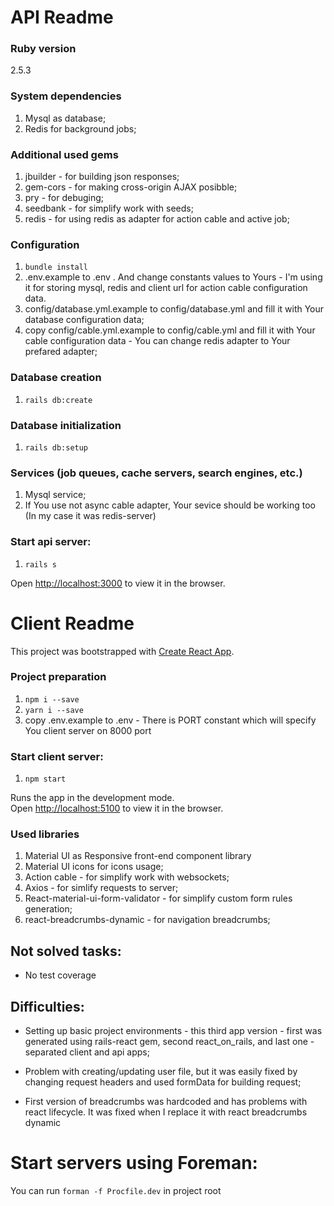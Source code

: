 # API Readme

### Ruby version
 2.5.3

### System dependencies
  1. Mysql as database;
  2. Redis for background jobs;

### Additional used gems
  1. jbuilder - for building json responses;
  2. gem-cors - for making cross-origin AJAX posibble;
  3. pry - for debuging;
  4. seedbank - for simplify work with seeds;
  5. redis - for using redis as adapter for action cable and active job;

### Configuration
  1. `bundle install`
  2. .env.example to .env . And change constants values to Yours - I'm using it for storing mysql, redis and client
     url for action cable configuration data.
  3. config/database.yml.example to config/database.yml and fill it with Your database configuration data;
  4. copy config/cable.yml.example to config/cable.yml and fill it with Your cable configuration data - You can change
     redis adapter to Your prefared adapter;

### Database creation
1. `rails db:create`

### Database initialization
1. `rails db:setup`

### Services (job queues, cache servers, search engines, etc.)
  1. Mysql service;
  2. If You use not async cable adapter, Your sevice should be working too (In my case it was redis-server)

### Start api server:
1. `rails s`

Open [http://localhost:3000](http://localhost:3000) to view it in the browser.

# Client Readme

This project was bootstrapped with [Create React App](https://github.com/facebook/create-react-app).

### Project preparation
  1. `npm i --save`
  2. `yarn i --save`
  3.  copy .env.example to .env - There is PORT constant which will specify You client server on 8000 port

### Start client server:

1. `npm start`

Runs the app in the development mode.<br>
Open [http://localhost:5100](http://localhost:5100) to view it in the browser.

### Used libraries

1. Material UI as Responsive front-end component library
2. Material UI icons for icons usage;
3. Action cable - for simplify work with websockets;
4. Axios - for simlify requests to server;
5. React-material-ui-form-validator - for simplify custom form rules generation;
6. react-breadcrumbs-dynamic - for navigation breadcrumbs;

## Not solved tasks:
* No test coverage

## Difficulties:
* Setting up basic project environments - this third app version - first was generated using rails-react gem, second react_on_rails, and last one - separated client and api apps;

* Problem with creating/updating user file, but it was easily fixed by changing request headers and used formData for building request;

* First version of breadcrumbs was hardcoded and has problems with react lifecycle. It was fixed when I replace it with
  react breadcrumbs dynamic

# Start servers using Foreman:

You can run `forman -f Procfile.dev` in project root
